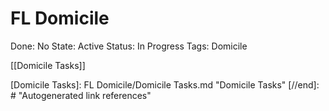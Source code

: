 # FL Domicile

Done: No
State: Active
Status: In Progress
Tags: Domicile

[[Domicile Tasks]]

[//begin]: # "Autogenerated link references for markdown compatibility"
[Domicile Tasks]: FL Domicile/Domicile Tasks.md "Domicile Tasks"
[//end]: # "Autogenerated link references"